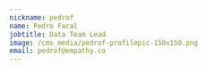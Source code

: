 ```yaml
---
nickname: pedrof
name: Pedro Facal
jobtitle: Data Team Lead
image: /cms_media/pedrof-profilepic-150x150.png
email: pedrof@empathy.co
---
```

